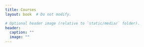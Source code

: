 ```yaml
---
title: Courses
layout: book  # Do not modify.

# Optional header image (relative to `static/media/` folder).
header:
  caption: ""
  image: ""
---
```


